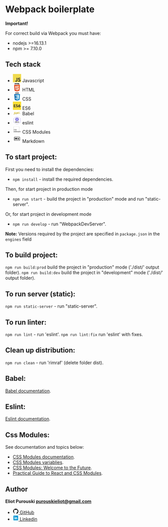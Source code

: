 # Webpack boilerplate

**Important!**

For correct build via Webpack you must have:

* nodejs >=16.13.1
* npm >= 7.10.0

## Tech stack

* <img alt="javascript" width="26px" src="https://raw.githubusercontent.com/EliotPu/webpack-boilerplate/main/tech-stack/javascript.png" /> Javascript
* <img alt="html" width="26px" src="https://raw.githubusercontent.com/EliotPu/webpack-boilerplate/main/tech-stack/html.png" /> HTML
* <img alt="CSS" width="26px" src="https://raw.githubusercontent.com/EliotPu/webpack-boilerplate/main/tech-stack/css.png" /> CSS
* <img alt="ES6" width="26px" src="https://raw.githubusercontent.com/EliotPu/webpack-boilerplate/main/tech-stack/es6.webp" /> ES6
* <img alt="babel" width="26px" src="https://raw.githubusercontent.com/EliotPu/webpack-boilerplate/main/tech-stack/babel.svg" /> Babel
* <img alt="eslint" width="26px" src="https://raw.githubusercontent.com/EliotPu/webpack-boilerplate/main/tech-stack/eslint.png" /> eslint
* <img alt="CSS Modules" width="26px" src="https://raw.githubusercontent.com/EliotPu/webpack-boilerplate/main/tech-stack/css-modules.png" /> CSS Modules
* <img alt="Markdown" width="26px" src="https://raw.githubusercontent.com/EliotPu/webpack-boilerplate/main/tech-stack/markdown.png" /> Markdown

## To start project:

First you need to install the dependencies:
* `npm install` - install the required dependencies.

Then, for start project in production mode
* `npm run start` - build the project in "production" mode and run "static-server".

Or, for start project in development mode
* `npm run develop` - run "WebpackDevServer".

**Note:** Versions required by the project are specified in `package.json` in the `engines` field

## To build project:

`npm run build:prod` build the project in "production" mode ('./dist/' output folder).
`npm run build:dev` build the project in "development" mode ('./dist/' output folder).

## To run server (static):

`npm run static-server` - run "static-server".

## To run linter:

`npm run lint` - run 'eslint'.
`npm run lint:fix` run 'eslint' with fixes.

## Clean up distribution:

`npm run clean` - run 'rimraf' (delete folder dist).

## Babel:

[Babel documentation](https://babeljs.io/docs/).

## Eslint:

[Eslint documentation](https://eslint.org/docs/latest/).

## Css Modules:

See documentation and topics below:
* [CSS Modules documentation](https://github.com/css-modules/css-modules).
* [CSS Modules variablies](https://github.com/css-modules/postcss-modules-values).
* [CSS Modules: Welcome to the Future](https://glenmaddern.com/articles/css-modules).
* [Practical Guide to React and CSS Modules](https://www.triplet.fi/blog/practical-guide-to-react-and-css-modules/).

## Author

**Eliot Purouski <purouskieliot@gmail.com>**

* [<img alt="GitHub" width="18px" src="https://raw.githubusercontent.com/EliotPu/webpack-boilerplate/main/tech-stack/github-logo.png" /> GitHub](https://github.com/EliotPu)
* [<img alt="Linkedin" width="18px" src="https://raw.githubusercontent.com/EliotPu/webpack-boilerplate/main/tech-stack/linkedin-logo.png" /> Linkedin](https://www.linkedin.com/in/elliotmrr/)

